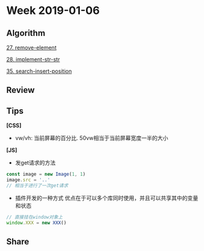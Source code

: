 # Week 2019-01-06

## Algorithm

[27. remove-element](https://leetcode.com/problems/remove-element/description/)

[28. implement-str-str](https://leetcode.com/problems/implement-strstr/description/)

[35. search-insert-position](https://leetcode.com/problems/search-insert-position/description/)

## Review

## Tips

**[CSS]**

- vw/vh: 当前屏幕的百分比. 50vw相当于当前屏幕宽度一半的大小

**[JS]**

- 发get请求的方法

```js
const image = new Image(1, 1)
image.src = '..'
// 相当于进行了一次get请求
```

- 插件开发的一种方式
优点在于可以多个库同时使用，并且可以共享其中的变量和状态

```js
// 直接挂在window对象上
window.XXX = new XXX()

```

## Share